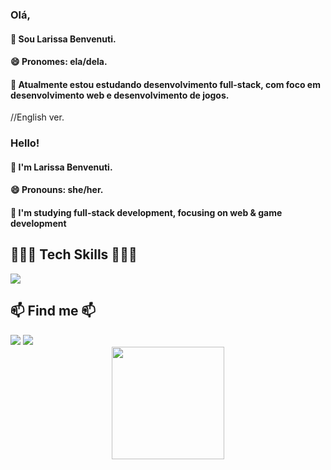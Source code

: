 ### Olá,
#### 👋 Sou Larissa Benvenuti.
#### 😄 Pronomes: ela/dela.
#### 🌱 Atualmente estou estudando desenvolvimento full-stack, com foco em desenvolvimento web e desenvolvimento de jogos.

//English ver.

### Hello!
#### 👋 I'm Larissa Benvenuti.
#### 😄 Pronouns: she/her.
#### 🌱 I'm studying full-stack development, focusing on web & game development

## 👩🏻‍💻 Tech Skills 👩🏻‍💻
<div>
  <a href="https://skillicons.dev">
    <img src="https://skillicons.dev/icons?i=js,html,css,react,java,spring,postgres" />
  </a>
</div>

## 📫 Find me 📫
<div>
<a href = "mailto:larissabenvenutia@gmail.com"><img loading="lazy" src="https://img.shields.io/badge/Gmail-D14836?style=for-the-badge&logo=gmail&logoColor=white" target="_blank"></a>
<a href="https://www.linkedin.com/in/larissabenvenuti" target="_blank"><img loading="lazy" src="https://img.shields.io/badge/-LinkedIn-%230077B5?style=for-the-badge&logo=linkedin&logoColor=white" target="_blank"></a>   
</div>


<div align="center">
<a href="https://github.com/larissabenvenuti">
<img loading="lazy" height="180em" src="https://github-readme-stats.vercel.app/api/top-langs/?username=larissabenvenuti&layout=compact&langs_count=7&theme=dracula"/>
</div>
